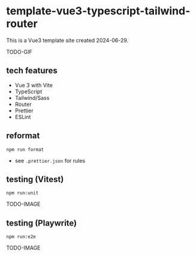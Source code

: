 # template-vue3-typescript-tailwind-router

This is a Vue3 template site created 2024-06-29.

TODO-GIF

## tech features

- Vue 3 with Vite
- TypeScript
- Tailwind/Sass
- Router
- Prettier
- ESLint

## reformat

```
npm run format
```

- see `.prettier.json` for rules

## testing (Vitest)

```
npm run:unit
```

TODO-IMAGE

## testing (Playwrite)

```
npm run:e2e
```

TODO-IMAGE
